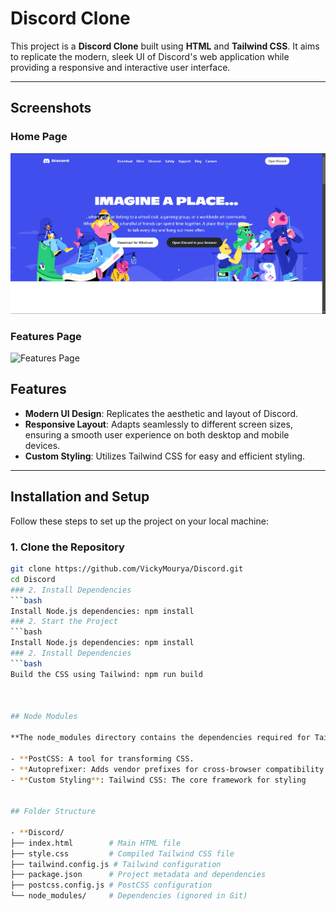 # Discord Clone

This project is a **Discord Clone** built using **HTML** and **Tailwind CSS**. It aims to replicate the modern, sleek UI of Discord's web application while providing a responsive and interactive user interface.

---


## Screenshots

### Home Page
![Home Page](./img1)

### Features Page
![Features Page](./screenshots/features.png)

## Features

- **Modern UI Design**: Replicates the aesthetic and layout of Discord.
- **Responsive Layout**: Adapts seamlessly to different screen sizes, ensuring a smooth user experience on both desktop and mobile devices.
- **Custom Styling**: Utilizes Tailwind CSS for easy and efficient styling.

---

## Installation and Setup

Follow these steps to set up the project on your local machine:

### 1. Clone the Repository
```bash
git clone https://github.com/VickyMourya/Discord.git
cd Discord
### 2. Install Dependencies
```bash
Install Node.js dependencies: npm install
### 2. Start the Project
```bash
Install Node.js dependencies: npm install
### 2. Install Dependencies
```bash
Build the CSS using Tailwind: npm run build



## Node Modules

**The node_modules directory contains the dependencies required for Tailwind CSS to work. Key dependencies include:

- **PostCSS: A tool for transforming CSS.
- **Autoprefixer: Adds vendor prefixes for cross-browser compatibility.
- **Custom Styling**: Tailwind CSS: The core framework for styling


## Folder Structure

- **Discord/
├── index.html        # Main HTML file
├── style.css         # Compiled Tailwind CSS file
├── tailwind.config.js # Tailwind configuration
├── package.json      # Project metadata and dependencies
├── postcss.config.js # PostCSS configuration
└── node_modules/     # Dependencies (ignored in Git)





